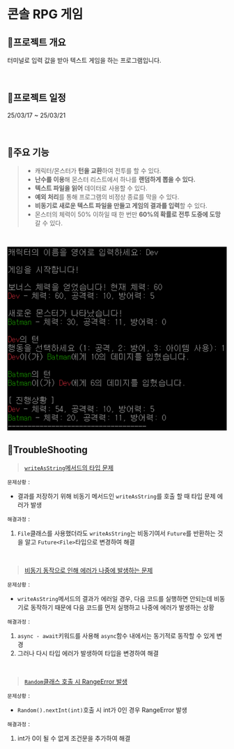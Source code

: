# 콘솔 RPG 게임

## 📣프로젝트 개요
터미널로 입력 값을 받아 텍스트 게임을 하는 프로그램입니다.

<br/>

## 📆프로젝트 일정
25/03/17 ~ 25/03/21

<br/>

## 📑주요 기능
> * 캐릭터/몬스터가 **턴을 교환**하여 전투를 할 수 있다.
> * **난수를 이용**해 몬스터 리스트에서 하나를 **랜덤하게 뽑을 수 있다.**
> * **텍스트 파일을 읽어** 데이터로 사용할 수 있다.
> * **예외 처리**를 통해 프로그램의 비정상 종료를 막을 수 있다.
> * **비동기로 새로운 텍스트 파일을 만들고 게임의 결과를 입력**할 수 있다.
> * 몬스터의 체력이 50% 이하일 때 한 번만 **60%의 확률로 전투 도중에 도망** 갈 수 있다.

<br/>

![동작 이미지](lib/assets/ex.png)

## 🚨TroubleShooting
> <a href="https://skyhyunjinlee.tistory.com/entry/TIL-013-Dart%EB%A1%9C-%EC%BD%98%EC%86%94-%ED%85%8D%EC%8A%A4%ED%8A%B8-%EA%B2%8C%EC%9E%84-%EB%A7%8C%EB%93%A4%EA%B8%B0-1" target="_blank">`writeAsString`메서드의 타입 문제</a>
> 
`문제상황` :  
- 결과를 저장하기 위해 비동기 메서드인 `writeAsString`를 호출 할 때 타입 문제 에러가 발생

`해결과정` : 
1. `File`클래스를 사용했더라도 `writeAsString`는 비동기여서 `Future`를 반환하는 것을 알고 `Future<File>`타입으로 변경하여 해결

<br/>

> <a href="https://skyhyunjinlee.tistory.com/entry/TIL-013-Dart%EB%A1%9C-%EC%BD%98%EC%86%94-%ED%85%8D%EC%8A%A4%ED%8A%B8-%EA%B2%8C%EC%9E%84-%EB%A7%8C%EB%93%A4%EA%B8%B0-1" target="_blank">비동기 동작으로 인해 에러가 나중에 발생하는 문제</a>
> 
`문제상황` : 
- `writeAsString`메서드의 결과가 에러일 경우, 다음 코드를 실행하면 안되는데 비동기로 동작하기 때문에 다음 코드를 먼저 실행하고 나중에 에러가 발생하는 상황

`해결과정` : 
1. `async - await`키워드를 사용해 `async`함수 내에서는 동기적로 동작할 수 있게 변경
2. 그러나 다시 타입 에러가 발생하여 타입을 변경하여 해결

<br/>

> <a href="https://skyhyunjinlee.tistory.com/entry/TIL-014-Dart%EB%A1%9C-%EC%BD%98%EC%86%94-%ED%85%8D%EC%8A%A4%ED%8A%B8-%EA%B2%8C%EC%9E%84-%EB%A7%8C%EB%93%A4%EA%B8%B0-2" target="_blank">`Random`클래스 호출 시 RangeError 발생</a>
> 
`문제상황` : 
- `Random().nextInt(int)`호출 시 int가 0인 경우 RangeError 발생

`해결과정` : 
1. int가 0이 될 수 없게 조건문을 추가하여 해결
